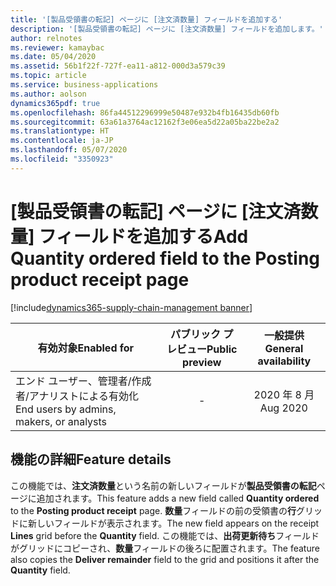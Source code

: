 ```yaml
---
title: '[製品受領書の転記] ページに [注文済数量] フィールドを追加する'
description: '[製品受領書の転記] ページに [注文済数量] フィールドを追加します。'
author: relnotes
ms.reviewer: kamaybac
ms.date: 05/04/2020
ms.assetid: 56b1f22f-727f-ea11-a812-000d3a579c39
ms.topic: article
ms.service: business-applications
ms.author: aolson
dynamics365pdf: true
ms.openlocfilehash: 86fa44512296999e50487e932b4fb16435db60fb
ms.sourcegitcommit: 63a61a3764ac12162f3e06ea5d22a05ba22be2a2
ms.translationtype: HT
ms.contentlocale: ja-JP
ms.lasthandoff: 05/07/2020
ms.locfileid: "3350923"
---
```

# <a name="add-quantity-ordered-field-to-the-posting-product-receipt-page"></a><span data-ttu-id="a048f-103">[製品受領書の転記] ページに [注文済数量] フィールドを追加する</span><span class="sxs-lookup"><span data-stu-id="a048f-103">Add Quantity ordered field to the Posting product receipt page</span></span>
[!include[dynamics365-supply-chain-management banner](../includes/dynamics365-supply-chain-management.md)]

| <span data-ttu-id="a048f-104">有効対象</span><span class="sxs-lookup"><span data-stu-id="a048f-104">Enabled for</span></span>    |  <span data-ttu-id="a048f-105">パブリック プレビュー</span><span class="sxs-lookup"><span data-stu-id="a048f-105">Public preview</span></span> | <span data-ttu-id="a048f-106">一般提供</span><span class="sxs-lookup"><span data-stu-id="a048f-106">General availability</span></span> | 
| ---------- | :----------: |:----------: |
|<span data-ttu-id="a048f-107">エンド ユーザー、管理者/作成者/アナリストによる有効化</span><span class="sxs-lookup"><span data-stu-id="a048f-107">End users by admins, makers, or analysts</span></span>|-| <span data-ttu-id="a048f-108">2020 年 8 月</span><span class="sxs-lookup"><span data-stu-id="a048f-108">Aug 2020</span></span>|






## <a name="feature-details"></a><span data-ttu-id="a048f-109">機能の詳細</span><span class="sxs-lookup"><span data-stu-id="a048f-109">Feature details</span></span>
<!--feature detail start -->
<span data-ttu-id="a048f-110">この機能では、**注文済数量**という名前の新しいフィールドが**製品受領書の転記**ページに追加されます。</span><span class="sxs-lookup"><span data-stu-id="a048f-110">This feature adds a new field called **Quantity ordered** to the **Posting product receipt** page.</span></span> <span data-ttu-id="a048f-111">**数量**フィールドの前の受領書の**行**グリッドに新しいフィールドが表示されます。</span><span class="sxs-lookup"><span data-stu-id="a048f-111">The new field appears on the receipt **Lines** grid before the **Quantity** field.</span></span> <span data-ttu-id="a048f-112">この機能では、**出荷更新待ち**フィールドがグリッドにコピーされ、**数量**フィールドの後ろに配置されます。</span><span class="sxs-lookup"><span data-stu-id="a048f-112">The feature also copies the **Deliver remainder** field to the grid and positions it after the **Quantity** field.</span></span>
<!--feature detail end -->









